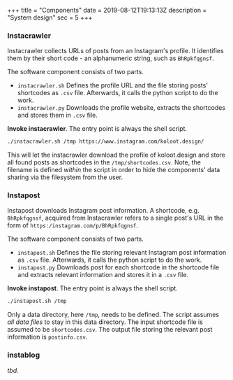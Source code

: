 +++
title = "Components"
date = 2019-08-12T19:13:13Z
description = "System design"
sec = 5
+++

### Instacrawler

Instacrawler collects URLs of posts from an Instagram's profile. It identifies them by their short code - an alphanumeric string, such as `BhRpkfqgnsf`.

The software component consists of two parts.

* `instacrawler.sh` Defines the profile URL and the file storing posts' shortcodes as `.csv` file. Afterwards, it calls the python script to do the work.
* `instacrawler.py` Downloads the profile website, extracts the shortcodes and stores them in `.csv` file.

**Invoke instacrawler**. The entry point is always the shell script.

``` bash
./instacrawler.sh /tmp https://www.instagram.com/koloot.design/
```

This will let the instacrawler download the profile of koloot.design and store all found posts as shortcodes in the `/tmp/shortcodes.csv`. Note, the filename is defined _within_ the script in order to hide the components' data sharing via the filesystem from the user.

### Instapost

Instapost downloads Instagram post information. A shortcode, e.g. `BhRpkfqgnsf`, acquired from Instacrawler refers to a single post's URL in the form of `https:/instagram.com/p/BhRpkfqgnsf`.


The software component consists of two parts.

* `instapost.sh` Defines the file storing relevant Instagram post information as `.csv` file. Afterwards, it calls the python script to do the work.
* `instapost.py` Downloads post for each shortcode in the shortcode file and extracts relevant information and stores it in a `.csv` file.

**Invoke instapost**. The entry point is always the shell script.

``` bash
./instapost.sh /tmp
```

Only a data directory, here `/tmp`, needs to be defined. The script assumes _all data files_ to stay in this data directory. The input shortcode file is assumed to be `shortcodes.csv`. The output file storing the relevant post information is `postinfo.csv`.


### instablog

_tbd._
